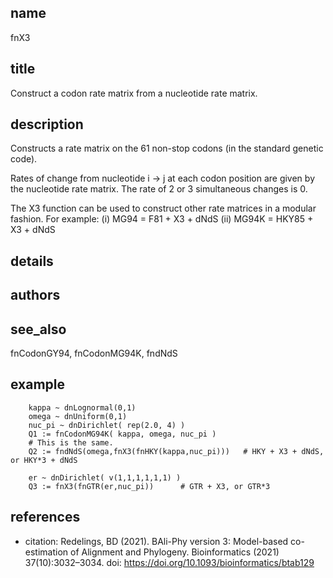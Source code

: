 ## name
fnX3

## title
Construct a codon rate matrix from a nucleotide rate matrix.

## description
Constructs a rate matrix on the 61 non-stop codons (in the standard genetic code).

Rates of change from nucleotide i -> j at each codon position are given by the
nucleotide rate matrix.  The rate of 2 or 3 simultaneous changes is 0.

The X3 function can be used to construct other rate matrices in a modular fashion.
For example:
  (i)  MG94  = F81 + X3 + dNdS
  (ii) MG94K = HKY85 + X3 + dNdS

## details
## authors
## see_also
fnCodonGY94, fnCodonMG94K, fndNdS

## example

        kappa ~ dnLognormal(0,1)
        omega ~ dnUniform(0,1)
        nuc_pi ~ dnDirichlet( rep(2.0, 4) )
        Q1 := fnCodonMG94K( kappa, omega, nuc_pi )
        # This is the same.
        Q2 := fndNdS(omega,fnX3(fnHKY(kappa,nuc_pi)))   # HKY + X3 + dNdS, or HKY*3 + dNdS

        er ~ dnDirichlet( v(1,1,1,1,1,1) )
        Q3 := fnX3(fnGTR(er,nuc_pi))      # GTR + X3, or GTR*3

## references
- citation: Redelings, BD (2021). BAli-Phy version 3: Model-based co-estimation of Alignment
       and Phylogeny.  Bioinformatics (2021) 37(10):3032–3034.
  doi: https://doi.org/10.1093/bioinformatics/btab129
